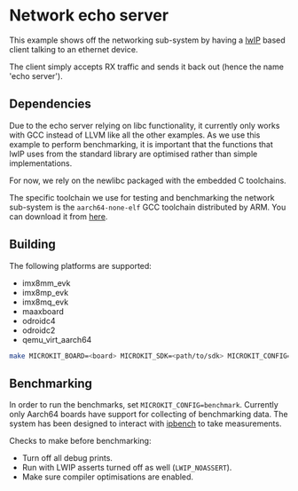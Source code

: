 <!--
    Copyright 2024, UNSW

    SPDX-License-Identifier: BSD-2-Clause
-->

# Network echo server

This example shows off the networking sub-system by having a
[lwIP](https://savannah.nongnu.org/projects/lwip/) based client talking to an ethernet device.

The client simply accepts RX traffic and sends it back out (hence the name 'echo server').

## Dependencies

Due to the echo server relying on libc functionality, it currently only works with GCC
instead of LLVM like all the other examples. As we use this example to perform benchmarking,
it is important that the functions that lwIP uses from the standard library are optimised
rather than simple implementations.

For now, we rely on the newlibc packaged with the embedded C toolchains.

The specific toolchain we use for testing and benchmarking the network sub-system is
the `aarch64-none-elf` GCC toolchain distributed by ARM. You can download it from
[here](https://developer.arm.com/downloads/-/arm-gnu-toolchain-downloads).

## Building

The following platforms are supported:
* imx8mm_evk
* imx8mp_evk
* imx8mq_evk
* maaxboard
* odroidc4
* odroidc2
* qemu_virt_aarch64

```sh
make MICROKIT_BOARD=<board> MICROKIT_SDK=<path/to/sdk> MICROKIT_CONFIG=(benchmark/release/debug)
```

## Benchmarking

In order to run the benchmarks, set `MICROKIT_CONFIG=benchmark`. Currently only Aarch64 boards have
support for collecting of benchmarking data. The system has
been designed to interact with [ipbench](https://sourceforge.net/projects/ipbench/)
to take measurements.

Checks to make before benchmarking:
* Turn off all debug prints.
* Run with LWIP asserts turned off as well (`LWIP_NOASSERT`).
* Make sure compiler optimisations are enabled.
